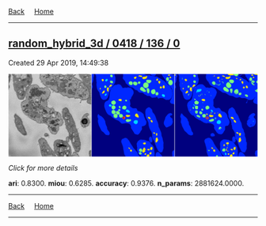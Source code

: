 
[Back](..)&nbsp;&nbsp;&nbsp;&nbsp;&nbsp;[Home](https://leapmanlab.github.io/snapshots)

---

<div class="summary"><a href="0"><h2>random_hybrid_3d / 0418 / 136 / 0</h2></a><p>Created 29 Apr 2019, 14:49:38
</p><a href="0"><img src="0/media/summary.png" align="center"></a><p>
<i>Click for more details</i>
</p></div>

**ari**: 0.8300. **miou**: 0.6285. **accuracy**: 0.9376. **n_params**: 2881624.0000. 

---

[Back](..)&nbsp;&nbsp;&nbsp;&nbsp;&nbsp;[Home](https://leapmanlab.github.io/snapshots)

---